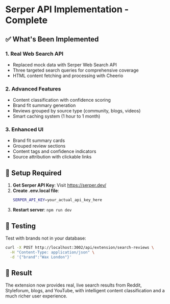 # Serper API Implementation - Complete

## ✅ What's Been Implemented

### 1. **Real Web Search API**
- Replaced mock data with Serper Web Search API
- Three targeted search queries for comprehensive coverage
- HTML content fetching and processing with Cheerio

### 2. **Advanced Features**
- Content classification with confidence scoring
- Brand fit summary generation
- Reviews grouped by source type (community, blogs, videos)
- Smart caching system (1 hour to 1 month)

### 3. **Enhanced UI**
- Brand fit summary cards
- Grouped review sections
- Content tags and confidence indicators
- Source attribution with clickable links

## 🔧 Setup Required

1. **Get Serper API Key**: Visit https://serper.dev/
2. **Create .env.local file**:
   ```bash
   SERPER_API_KEY=your_actual_api_key_here
   ```
3. **Restart server**: `npm run dev`

## 🧪 Testing

Test with brands not in your database:
```bash
curl -X POST http://localhost:3002/api/extension/search-reviews \
  -H "Content-Type: application/json" \
  -d '{"brand":"Wax London"}'
```

## 🎯 Result

The extension now provides real, live search results from Reddit, Styleforum, blogs, and YouTube, with intelligent content classification and a much richer user experience.
